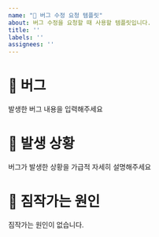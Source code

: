 ```yaml
---
name: "🐞 버그 수정 요청 템플릿"
about: 버그 수정을 요청할 때 사용할 템플릿입니다.
title: ''
labels: ''
assignees: ''
---
```


# 🐞 버그
발생한 버그 내용을 입력해주세요
# 🔬 발생 상황
버그가 발생한 상황을 가급적 자세히 설명해주세요
# 📝 짐작가는 원인
짐작가는 원인이 없습니다.
